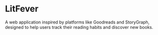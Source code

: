 # LitFever
A web application inspired by platforms like Goodreads and StoryGraph, designed to help users track their reading habits and discover new books. 
